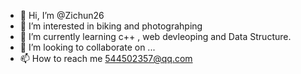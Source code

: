 - 👋 Hi, I’m @Zichun26
- 👀 I’m interested in biking and photograhping
- 🌱 I’m currently learning c++ , web devleoping and Data Structure.
- 💞️ I’m looking to collaborate on ...
- 📫 How to reach me 544502357@qq.com

<!---
Zichun26/Zichun26 is a ✨ special ✨ repository because its `README.md` (this file) appears on your GitHub profile.
You can click the Preview link to take a look at your changes.
--->
